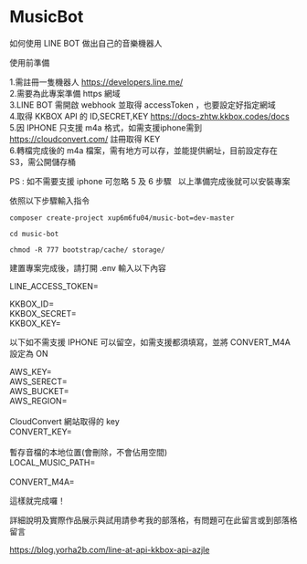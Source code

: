 # MusicBot
如何使用 LINE BOT 做出自己的音樂機器人

使用前準備

1.需註冊一隻機器人 https://developers.line.me/ <br>
2.需要為此專案準備 https 網域 <br>
3.LINE BOT 需開啟 webhook 並取得 accessToken ，也要設定好指定網域 <br>
4.取得 KKBOX API 的 ID,SECRET,KEY https://docs-zhtw.kkbox.codes/docs <br>
5.因 IPHONE 只支援 m4a 格式，如需支援iphone需到 https://cloudconvert.com/ 註冊取得 KEY <br>
6.轉檔完成後的 m4a 檔案，需有地方可以存，並能提供網址，目前設定存在 S3，需公開儲存桶 <br>
  
  PS : 如不需要支援 iphone 可忽略 5 及 6 步驟
  
以上準備完成後就可以安裝專案

依照以下步驟輸入指令

```
composer create-project xup6m6fu04/music-bot=dev-master
```
```
cd music-bot
```
```
chmod -R 777 bootstrap/cache/ storage/
```

建置專案完成後，請打開 .env 輸入以下內容

LINE_ACCESS_TOKEN=<br>

KKBOX_ID=<br>
KKBOX_SECRET=<br>
KKBOX_KEY=<br>

以下如不需支援 IPHONE 可以留空，如需支援都須填寫，並將 CONVERT_M4A 設定為 ON

AWS_KEY=<br>
AWS_SERECT=<br>
AWS_BUCKET=<br>
AWS_REGION=<br><br>
CloudConvert 網站取得的 key<br>
CONVERT_KEY=<br><br>
暫存音檔的本地位置(會刪除，不會佔用空間)<br>
LOCAL_MUSIC_PATH=<br><br>
CONVERT_M4A=<br>

這樣就完成囉！

詳細說明及實際作品展示與試用請參考我的部落格，有問題可在此留言或到部落格留言

https://blog.yorha2b.com/line-at-api-kkbox-api-azjle
